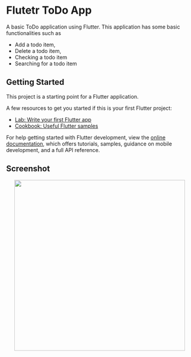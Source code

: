 # Flutetr ToDo App

A basic ToDo application using Flutter. This application has some basic functionalities such as 
- Add a todo item,
- Delete a todo item,
- Checking a todo item
- Searching for a todo item

## Getting Started

This project is a starting point for a Flutter application.

A few resources to get you started if this is your first Flutter project:

- [Lab: Write your first Flutter app](https://docs.flutter.dev/get-started/codelab)
- [Cookbook: Useful Flutter samples](https://docs.flutter.dev/cookbook)

For help getting started with Flutter development, view the
[online documentation](https://docs.flutter.dev/), which offers tutorials,
samples, guidance on mobile development, and a full API reference.
## Screenshot
<p align = "center">
<img src="https://github.com/FariaRicha13/Flutter_ToDo_App/assets/81919644/1fc50817-9ea2-4b8b-a6b6-1ff59acc3c53" width ="460">
</p>






